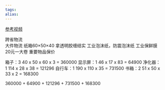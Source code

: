 ```yaml
---
tags: 
alias:
---
```

[参考视频](https://www.bilibili.com/video/BV16B4y1b7ZC/?spm_id_from=333.337.search-card.all.click&vd_source=423f0682172aa43f36e66caadf6472bb)

跨省物流  
大件物流
纸箱60×50×40
拿透明胶缠结实
工业泡沫纸，防震泡沫纸
工业保鲜膜20元一大卷
重要物品保价

箱子：3  40 x 50 x 60 x 3  = 360000
显示屏：1 46 x 17 x 83 = 64900
净化器：1 114 x 28 x 38 = 121296
自行车：1 190 x 110 x 35 = 731500
书箱：2 51 x 50 x 33 x 2 = 168300

360000 + 64900 + 121296 + 731500 + 168300